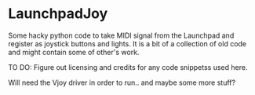 # LaunchpadJoy
Some hacky python code to take MIDI signal from the Launchpad and register as joystick buttons and lights. It is a bit of a collection of old code and might contain some of other's work.

TO DO: Figure out licensing and credits for any code snippetss used here.

Will need the Vjoy driver in order to run.. and maybe some more stuff?
